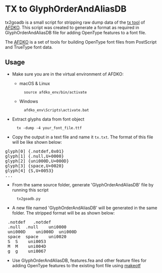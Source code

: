 TX to GlyphOrderAndAliasDB
===============================================

tx2goadb is a small script for stripping raw dump data of the [tx tool](https://ccjktype.fonts.adobe.com/2012/04/tx.html) of [AFDKO](https://adobe-type-tools.github.io/afdko/AFDKO-Overview.html). This script was created to generate a format as required in GlyphOrderAndAliasDB file for adding OpenType features to a font file.

The [AFDKO](https://adobe-type-tools.github.io/afdko/AFDKO-Overview.html) is a set of tools for building OpenType font files from PostScript and TrueType font data.

## Usage

- Make sure you are in the virtual environment of AFDKO:

    - macOS & Linux

            source afdko_env/bin/activate

    - Windows

            afdko_env\Scripts\activate.bat


- Extract glyphs data from font object
	
		tx -dump -4 your_font_file.ttf

- Copy the output in a text file and name it <code>tx.txt</code>. The format of this file will be like shown below:

<pre>glyph[0] {.notdef,0x01}
glyph[1] {.null,U+0000}
glyph[2] {uni000D,U+000D}
glyph[3] {space,U+0020}
glyph[4] {S,U+0053}
...</pre>

- From the same source folder, generate 'GlyphOrderAndAliasDB' file by running this script
		
		tx2goadb.py

- A new file named 'GlyphOrderAndAliasDB' will be generated in the same folder. The stripped format will be as shown below:

<pre> .notdef	.notdef	
 .null	.null	 uni0000
 uni000D	uni000D	 uni000D
 space	space	 uni0020
 S	S	 uni0053
 M	M	 uni004D
 g	g	 uni0067</pre>

 - Use GlyphOrderAndAliasDB, features.fea and other feature files for adding OpenType features to the existing font file using [makeotf](http://adobe-type-tools.github.io/afdko/MakeOTFUserGuide.html)
